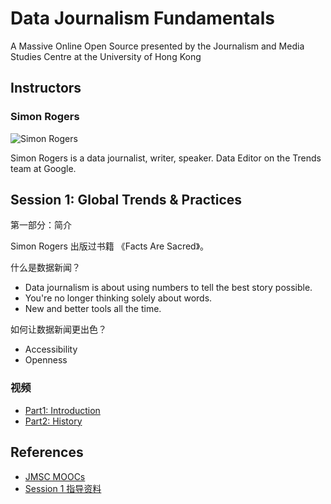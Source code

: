 # Data Journalism Fundamentals

A Massive Online Open Source presented by the Journalism and Media Studies Centre at the University of Hong Kong

## Instructors

### Simon Rogers

![Simon Rogers](https://mooc.jmsc.hku.hk/pluginfile.php/1/blog/post/2/simon.png)

Simon Rogers is a data journalist, writer, speaker. Data Editor on the Trends team at Google.

## Session 1: Global Trends & Practices

第一部分：简介

Simon Rogers 出版过书籍 《Facts Are Sacred》。

什么是数据新闻？

* Data journalism is about using numbers to tell the best story possible.
* You're no longer thinking solely about words.
* New and better tools all the time.

如何让数据新闻更出色？

* Accessibility
* Openness

### 视频

* [Part1: Introduction](https://www.youtube.com/watch?v=IKiL5aNZbBk)
* [Part2: History](https://www.youtube.com/watch?v=P_7WdFeSmjE)

## References

* [JMSC MOOCs](https://mooc.jmsc.hku.hk/)
* [Session 1 指导资料](https://mooc.jmsc.hku.hk/mod/page/view.php?id=18)